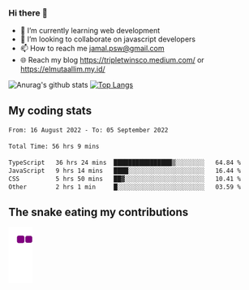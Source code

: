 ### Hi there 👋

<!--
**padepokanpenguin/padepokanpenguin** is a ✨ _special_ ✨ repository because its `README.md` (this file) appears on your GitHub profile.
-->

- 🌱 I’m currently learning  web development
- 👯 I’m looking to collaborate on javascript developers
- 📫 How to reach me jamal.psw@gmail.com
- 🌐 Reach my blog https://tripletwinsco.medium.com/ or https://elmutaallim.my.id/

![Anurag's github stats](https://github-readme-stats.vercel.app/api?username=padepokanpenguin&count_private=true&disable_animations=false&show_icons=true&theme=default)
[![Top Langs](https://github-readme-stats.vercel.app/api/top-langs/?username=padepokanpenguin&theme=default&layout=compact)](https://github.com/padepokanpenguin)

## My coding stats

<!--START_SECTION:waka-->

```text
From: 16 August 2022 - To: 05 September 2022

Total Time: 56 hrs 9 mins

TypeScript   36 hrs 24 mins  ████████████████▒░░░░░░░░   64.84 %
JavaScript   9 hrs 14 mins   ████░░░░░░░░░░░░░░░░░░░░░   16.44 %
CSS          5 hrs 50 mins   ██▓░░░░░░░░░░░░░░░░░░░░░░   10.41 %
Other        2 hrs 1 min     █░░░░░░░░░░░░░░░░░░░░░░░░   03.59 %
```

<!--END_SECTION:waka-->


## The snake eating my contributions
![snake gif](https://github.com/padepokanpenguin/padepokanpenguin/blob/output/github-contribution-grid-snake.gif)
